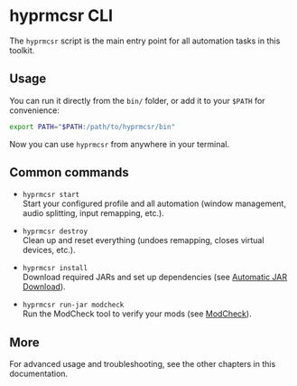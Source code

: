 # hyprmcsr CLI

The `hyprmcsr` script is the main entry point for all automation tasks in this toolkit.

## Usage

You can run it directly from the `bin/` folder, or add it to your `$PATH` for convenience:

```bash
export PATH="$PATH:/path/to/hyprmcsr/bin"
```

Now you can use `hyprmcsr` from anywhere in your terminal.

## Common commands

- `hyprmcsr start`  
  Start your configured profile and all automation (window management, audio splitting, input remapping, etc.).

- `hyprmcsr destroy`  
  Clean up and reset everything (undoes remapping, closes virtual devices, etc.).

- `hyprmcsr install`  
  Download required JARs and set up dependencies (see [Automatic JAR Download](./jar-download.md)).

- `hyprmcsr run-jar modcheck`  
  Run the ModCheck tool to verify your mods (see [ModCheck](./jar-download.md#modcheck)).

## More

For advanced usage and troubleshooting, see the other chapters in this documentation.
